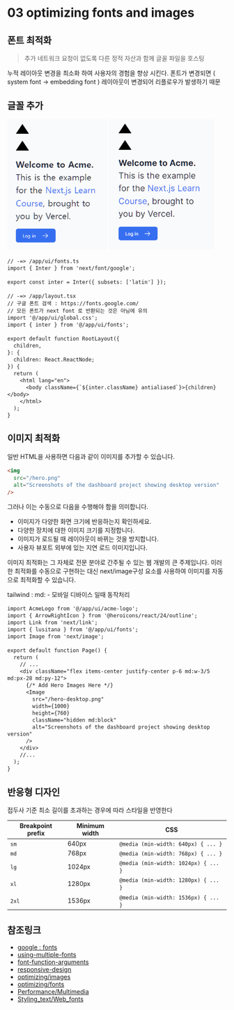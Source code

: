 # 03 optimizing fonts and images

## 폰트 최적화

> 추가 네트워크 요청이 없도록 다른 정적 자산과 함께 글꼴 파일을 호스팅

누적 레이아웃 변경을 최소화 하여 사용자의 경험을 향상 시킨다.
폰트가 변경되면 ( system font -> embedding font ) 레이아웃이 변경되어 리플로우가 발생하기 때문

## 글꼴 추가

<img src="images/03_before.png" alt="image" style="width:auto;max-height:300px;">
<img src="images/03_after.png" alt="image" style="width:auto;max-height:300px;">

```tsx
// -=> /app/ui/fonts.ts
import { Inter } from 'next/font/google';

export const inter = Inter({ subsets: ['latin'] });

// -=> /app/layout.tsx
// 구글 폰트 검색 : https://fonts.google.com/
// 모든 폰트가 next font 로 반환되는 것은 아님에 유의
import '@/app/ui/global.css';
import { inter } from '@/app/ui/fonts';

export default function RootLayout({
  children,
}: {
  children: React.ReactNode;
}) {
  return (
    <html lang="en">
      <body className={`${inter.className} antialiased`}>{children}</body>
    </html>
  );
}
```

## 이미지 최적화

일반 HTML을 사용하면 다음과 같이 이미지를 추가할 수 있습니다.

```html
<img
  src="/hero.png"
  alt="Screenshots of the dashboard project showing desktop version"
/>
```

그러나 이는 수동으로 다음을 수행해야 함을 의미합니다.

- 이미지가 다양한 화면 크기에 반응하는지 확인하세요.
- 다양한 장치에 대한 이미지 크기를 지정합니다.
- 이미지가 로드될 때 레이아웃이 바뀌는 것을 방지합니다.
- 사용자 뷰포트 외부에 있는 지연 로드 이미지입니다.

이미지 최적화는 그 자체로 전문 분야로 간주될 수 있는 웹 개발의 큰 주제입니다. 이러한 최적화를 수동으로 구현하는 대신 next/image구성 요소를 사용하여 이미지를 자동으로 최적화할 수 있습니다.

tailwind : md: - 모바일 디바이스 일때 동작처리

```tsx
import AcmeLogo from '@/app/ui/acme-logo';
import { ArrowRightIcon } from '@heroicons/react/24/outline';
import Link from 'next/link';
import { lusitana } from '@/app/ui/fonts';
import Image from 'next/image';

export default function Page() {
  return (
    // ...
    <div className="flex items-center justify-center p-6 md:w-3/5 md:px-28 md:py-12">
      {/* Add Hero Images Here */}
      <Image
        src="/hero-desktop.png"
        width={1000}
        height={760}
        className="hidden md:block"
        alt="Screenshots of the dashboard project showing desktop version"
      />
    </div>
    //...
  );
}
```

## 반응형 디자인

접두사 기준 최소 길이를 초과하는 경우에 따라 스타일을 반영한다

| Breakpoint prefix | Minimum width | CSS                                  |
| ----------------- | ------------- | ------------------------------------ |
| `sm`              | 640px         | `@media (min-width: 640px) { ... }`  |
| `md`              | 768px         | `@media (min-width: 768px) { ... }`  |
| `lg`              | 1024px        | `@media (min-width: 1024px) { ... }` |
| `xl`              | 1280px        | `@media (min-width: 1280px) { ... }` |
| `2xl`             | 1536px        | `@media (min-width: 1536px) { ... }` |

## 참조링크

- [google : fonts](https://fonts.google.com/)
- [using-multiple-fonts](https://nextjs.org/docs/app/building-your-application/optimizing/fonts#using-multiple-fonts)
- [font-function-arguments](https://nextjs.org/docs/app/api-reference/components/font#font-function-arguments)
- [responsive-design](https://tailwindcss.com/docs/responsive-design)
- [optimizing/images](https://nextjs.org/docs/app/building-your-application/optimizing/images)
- [optimizing/fonts](https://nextjs.org/docs/app/building-your-application/optimizing/fonts)
- [Performance/Multimedia](https://developer.mozilla.org/en-US/docs/Learn/Performance/Multimedia)
- [Styling_text/Web_fonts](https://developer.mozilla.org/en-US/docs/Learn/CSS/Styling_text/Web_fonts)

